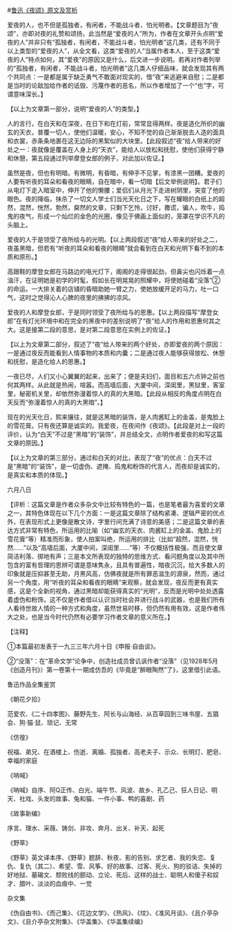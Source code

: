 #[鲁迅《夜颂》原文及赏析](https://www.vrrw.net/wx/8104.html)

爱夜的人，也不但是孤独者，有闲者，不能战斗者，怕光明者。【文章题目为“夜颂”，亦即对夜的礼赞和颂扬，此当然是“爱夜的人”所为，作者在文章开头点明“爱夜的人”并非只有“孤独者，有闲者，不能战斗者，怕光明者”这几类，还有不同于以上类型的“爱夜的人”，从全文看，这类“爱夜的人”当属作者本人，至于这类“爱夜的人”特点如何，其“爱夜”的原因又是什么，后文进一步说明。若再对作者列举的“孤独者，有闲者，不能战斗者，怕光明者”这几类人仔细品味，就会发现其有两个共同点：一是都是属于缺乏勇气不敢面对现实的，借“夜”来逃避来自慰；二是都是当时的论敌加给作者的诋毁、污蔑作者的恶名，所以作者增加了一个“也”字，可谓意味深长。】



【以上为文章第一部分，说明“爱夜的人”的类型。】

人的言行，在白天和在深夜，在日下和在灯前，常常显得两样。夜是造化所织的幽玄的天衣，普覆一切人，使他们温暖，安心，不知不觉的自己渐渐脱去人造的面具和衣裳，赤条条地裹在这无边际的黑絮似的大块里。【此段叙述“夜”给人带来的好处之一：夜就像是覆盖在人身上的“天衣”，能给人以放松和抚慰，使他们获得宁静和休憩，第五段通过列举摩登女郎的例子，对此加以佐证。】

虽然是夜，但也有明暗。有微明，有昏暗，有伸手不见掌，有漆黑一团糟。爱夜的人要有听夜的耳朵和看夜的眼睛，自在暗中，看一切暗【后文举例说明】。君子们从电灯下走入暗室中，伸开了他的懒腰；爱侣们从月光下走进树阴里，突变了他的眼色。夜的降临，抹杀了一切文人学士们当光天化日之下，写在耀眼的白纸上的超然，混然，恍然，勃然，粲然的文章，只剩下乞怜，讨好，撒谎，骗人，吹牛，捣鬼的夜气，形成一个灿烂的金色的光圈，像见于佛画上面似的，笼罩在学识不凡的头脑上。

爱夜的人于是领受了夜所给与的光明。【以上两段叙述“夜”给人带来的好处之二，夜虽黑暗，但若有“听夜的耳朵和看夜的眼睛”就会看到在白天和光明下看不到的本质和原形。】

高跟鞋的摩登女郎在马路边的电光灯下，阁阁的走得很起劲，但鼻尖也闪烁着一点油汗，在证明她是初学的时髦，假如长在明晃晃的照耀中，将使她碰着“没落”②的命运。一大排关着的店铺的昏暗助她一臂之力，使她放缓开足的马力，吐一口气，这时之觉得沁人心脾的夜里的拂拂的凉风。

爱夜的人和摩登女郎，于是同时领受了夜所给与的恩惠。【以上两段描写“摩登女郎”在有灯光环境中和在完全的黑夜中的差别说明了“夜”给人的作用和恩惠何其之大。这是接第二段的意思，是对第二段意思在实例上的佐证。】

【以上为文章第二部分，叙述了“夜”给人带来的两个好处，亦即爱夜的两个原因：一是通过夜反而能看到人情事物的本质和内囊；二是通过夜人能够获得放松、休憩和抚慰，是造化给人的恩惠。】

一夜已尽，人们又小心翼翼的起来，出来了；便是夫妇们，面目和五六点钟之前也何其两样。从此就是热闹，喧嚣。而高墙后面，大厦中间，深闺里，黑狱里，客室里，秘密机关里，却依然弥漫着惊人的真的大黑暗。【此段从相反的角度点明在白天反而“弥漫着惊人的真的大黑暗”。】

现在的光天化日，熙来攘往，就是这黑暗的装饰，是人肉酱缸上的金盖，是鬼脸上的雪花膏。只有夜还算是诚实的。我爱夜，在夜间作《夜颂》。【此段是对上一段的评价，认为“白天”不过是“黑暗”的“装饰”，并总结全文，点明作者爱夜的和写这篇文章的原因。】

【以上为文章的第三部分，通过和白天的对比，表现了“夜”的优点：白天不过是“黑暗”的“装饰”，是一切虚伪、遮掩、捣鬼和粉饰的代言人，而夜却是诚实的，是真实和本质的体现。】

六月八日

【评析：这篇文章是作者众多杂文中比较有特色的一篇，也是笔者最为喜爱的文章之一，其特色体现在以下几个方面：一是这篇文章除了结构紧凑、逻辑严密的优点外，在表现形式上更像是散文诗，字里行间充满了诗意的美感；二是这篇文章的表达方式非常有特色，所运用的比喻（如“幽玄的天衣、肉酱缸上的金盖、鬼脸上的雪花膏”等）精准而形象，使人拍案叫绝，所运用的排比（比如“超然，混然，恍然……”以及“高墙后面，大厦中间，深闺里……”等）不仅概括性极强，而且使文章简洁利落、掷地有声；三是本文所表现的独特的思维方式、看问题角度以及其中所包含的富有哲理的思辨可谓是意味隽永，且具有普遍性，暗夜沉沉，给大多数人的印象就是压抑甚至无助，月黑风高，仿佛夜就是所有罪恶滋生的源泉，然而，通过另一个角度，用“听夜的耳朵和看夜的眼睛”来观察，就会发现，夜反而更有真实感，这是个全新的视角，通过黑暗却能获得真实的“光明”，反而是光明中处处透露着虚伪和粉饰，这不仅是作者借以认识当时社会并进行战斗的武器，也是我们所有人看待世故人情的一种方式和角度，虽然世易时移，但仍然有用有效，这是作者伟大之处，也是当今时代仍然有必要学习作者文章的意义所在。】



【注释】

①本篇最初发表于一九三三年六月十日《申报·自由谈》。

②“没落”：在“革命文学”论争中，创造社成员曾讥讽作者“没落”（见1928年5月《创造月刊》）第一卷第十一期成仿吾的《毕竟是“醉眼陶然”了》，这里借引此语。

鲁迅作品全集鉴赏

《朝花夕拾》

范爱农、《二十四孝图》、藤野先生、阿长与山海经、从百草园到三味书屋、五猖会、狗·猫·鼠、琐记、无常

《仿徨》

祝福、弟兄、在酒楼上、伤逝、离婚、孤独者、高老夫子、示众、长明灯、肥皂、幸福的家庭

《呐喊》

《呐喊》自序、阿Q正传、白光、端午节、风波、故乡、孔乙己、狂人日记、明天、社戏、头发的故事、兔和猫、一件小事、鸭的喜剧、药

《故事新编》

序言、理水、采薇、铸剑、非攻、奔月、出关、补天、起死

《野草》

《野草》英文译本序、《野草》题辞、秋夜、影的告别、求乞者、我的失恋、复仇、复仇〔其二〕、希望、雪、风筝、好的故事、过客、死火、狗的驳诘、失掉的好地狱、墓碣文、颓败线的颤动、立论、死后、这样的战士、聪明人和傻子和奴才、腊叶、淡淡的血痕中、一觉

杂文集

《伪自由书》、《而己集》、《花边文学》、《热风》、《坟》、《准风月谈》、《且介亭杂文》、《且介亭杂文附集》、《华盖集》、《华盖集续编》

